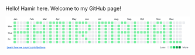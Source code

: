 Hello! Hamir here. Welcome to my GitHub page!

![contribution graph with squares populated to spell "HAMIR MAHAL"](./img/HAMIR-MAHAL-GitHub-contribution-graph.png)